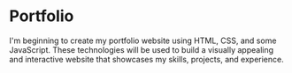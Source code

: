 # Portfolio
I'm beginning to create my portfolio website using HTML, CSS, and some JavaScript. These technologies will be used to build a visually appealing and interactive website that showcases my skills, projects, and experience.
